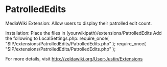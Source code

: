 PatrolledEdits
==============

MediaWiki Extension: Allow users to display their patrolled edit count.

Installation: Place the files in (yourwikipath)/extensions/PatrolledEdits
Add the following to LocalSettings.php:
require_once( "$IP/extensions/PatrolledEdits/PatrolledEdits.php" );
require_once( "$IP/extensions/PatrolledEdits/PatrolledEdits.php" );

For more details, visit http://zeldawiki.org/User:Justin/Extensions
